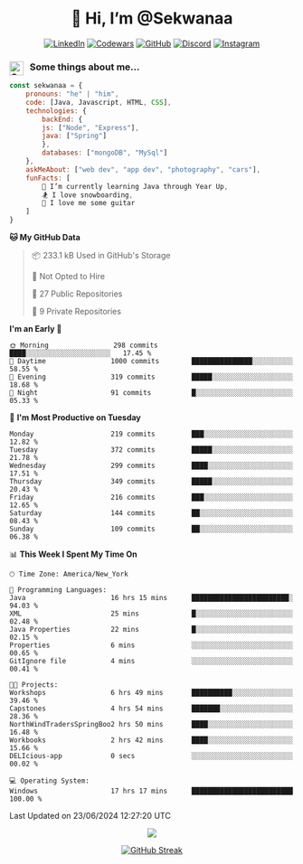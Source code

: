 <h1 align="center" style="font-size = 20px;">👋 Hi, I’m @Sekwanaa</h1>

<div align="center">
	
<a href="https://www.linkedin.com/in/chrisskchia/" target="blank">![LinkedIn](https://img.shields.io/badge/linkedin-%230077B5.svg?style=for-the-badge&logo=linkedin&logoColor=white)</a>
<a href="https://www.codewars.com/users/sekwanaa" target="blank">![Codewars](https://img.shields.io/badge/Codewars-B1361E?style=for-the-badge&logo=codewars&logoColor=grey)</a>
<a href="https://github.com/sekwanaa" target="blank">![GitHub](https://img.shields.io/badge/github-%23121011.svg?style=for-the-badge&logo=github&logoColor=white)</a>
<a href="https://discordapp.com/users/181891769414189056" target="blank">![Discord](https://img.shields.io/badge/Discord-%235865F2.svg?style=for-the-badge&logo=discord&logoColor=white)</a>
<a href="https://www.instagram.com/sekwanaa/" target="blank">![Instagram](https://img.shields.io/badge/Instagram-%23E4405F.svg?style=for-the-badge&logo=Instagram&logoColor=white)</a>

</div>

### <img align="left" alt="Coding" height="25" src="https://media.tenor.com/2aSuT7p_a_UAAAAi/peachcat-cat.gif"> &nbsp; Some things about me...

``` javascript
const sekwanaa = {
	pronouns: "he" | "him",
	code: [Java, Javascript, HTML, CSS],
	technologies: {
		backEnd: {
		js: ["Node", "Express"],
		java: ["Spring"]
		},
		databases: ["mongoDB", "MySql"]
	},
 	askMeAbout: ["web dev", "app dev", "photography", "cars"],
 	funFacts: [
		🌱 I’m currently learning Java through Year Up,
		🏂 I love snowboarding,
		🎸 I love me some guitar
	]
}
```
<!--Github Stats-->

<!--START_SECTION:waka-->
**🐱 My GitHub Data** 

> 📦 233.1 kB Used in GitHub's Storage 
 > 
> 🚫 Not Opted to Hire
 > 
> 📜 27 Public Repositories 
 > 
> 🔑 9 Private Repositories 
 > 
**I'm an Early 🐤** 

```text
🌞 Morning                298 commits         ████░░░░░░░░░░░░░░░░░░░░░   17.45 % 
🌆 Daytime                1000 commits        ███████████████░░░░░░░░░░   58.55 % 
🌃 Evening                319 commits         █████░░░░░░░░░░░░░░░░░░░░   18.68 % 
🌙 Night                  91 commits          █░░░░░░░░░░░░░░░░░░░░░░░░   05.33 % 
```
📅 **I'm Most Productive on Tuesday** 

```text
Monday                   219 commits         ███░░░░░░░░░░░░░░░░░░░░░░   12.82 % 
Tuesday                  372 commits         █████░░░░░░░░░░░░░░░░░░░░   21.78 % 
Wednesday                299 commits         ████░░░░░░░░░░░░░░░░░░░░░   17.51 % 
Thursday                 349 commits         █████░░░░░░░░░░░░░░░░░░░░   20.43 % 
Friday                   216 commits         ███░░░░░░░░░░░░░░░░░░░░░░   12.65 % 
Saturday                 144 commits         ██░░░░░░░░░░░░░░░░░░░░░░░   08.43 % 
Sunday                   109 commits         ██░░░░░░░░░░░░░░░░░░░░░░░   06.38 % 
```


📊 **This Week I Spent My Time On** 

```text
🕑︎ Time Zone: America/New_York

💬 Programming Languages: 
Java                     16 hrs 15 mins      ████████████████████████░   94.03 % 
XML                      25 mins             █░░░░░░░░░░░░░░░░░░░░░░░░   02.48 % 
Java Properties          22 mins             █░░░░░░░░░░░░░░░░░░░░░░░░   02.15 % 
Properties               6 mins              ░░░░░░░░░░░░░░░░░░░░░░░░░   00.65 % 
GitIgnore file           4 mins              ░░░░░░░░░░░░░░░░░░░░░░░░░   00.41 % 

🐱‍💻 Projects: 
Workshops                6 hrs 49 mins       ██████████░░░░░░░░░░░░░░░   39.46 % 
Capstones                4 hrs 54 mins       ███████░░░░░░░░░░░░░░░░░░   28.36 % 
NorthWindTradersSpringBoo2 hrs 50 mins       ████░░░░░░░░░░░░░░░░░░░░░   16.48 % 
Workbooks                2 hrs 42 mins       ████░░░░░░░░░░░░░░░░░░░░░   15.66 % 
DELIcious-app            0 secs              ░░░░░░░░░░░░░░░░░░░░░░░░░   00.02 % 

💻 Operating System: 
Windows                  17 hrs 17 mins      █████████████████████████   100.00 % 
```


 Last Updated on 23/06/2024 12:27:20 UTC
<!--END_SECTION:waka-->


<div align="center">
	
![](https://komarev.com/ghpvc/?username=sekwanaa&label=GITHUB-VISITORS&style=for-the-badge)

<div>

[![GitHub Streak](https://github-readme-streak-stats.herokuapp.com/?user=sekwanaa)](https://git.io/streak-stats)
 
</div>
 
</div>


<!---
# CERTIFICATES
### Google IT Automation with Python Specialization

>***Coursera --- Issued September 2022***
Online certificate issued by Coursera building skills using Git, Github, and Python

### Google IT Support Certificate
>***Coursera --- Issued November 2021***
Online certificate issued by Coursera building foundational skills including
troubleshooting and customer service, networking, operating systems, system
administration, and security.
--->

<!---
Jiggly-sensation/Jiggly-sensation is a ✨ special ✨ repository because its `README.md` (this file) appears on your GitHub profile.
You can click the Preview link to take a look at your changes.
--->


